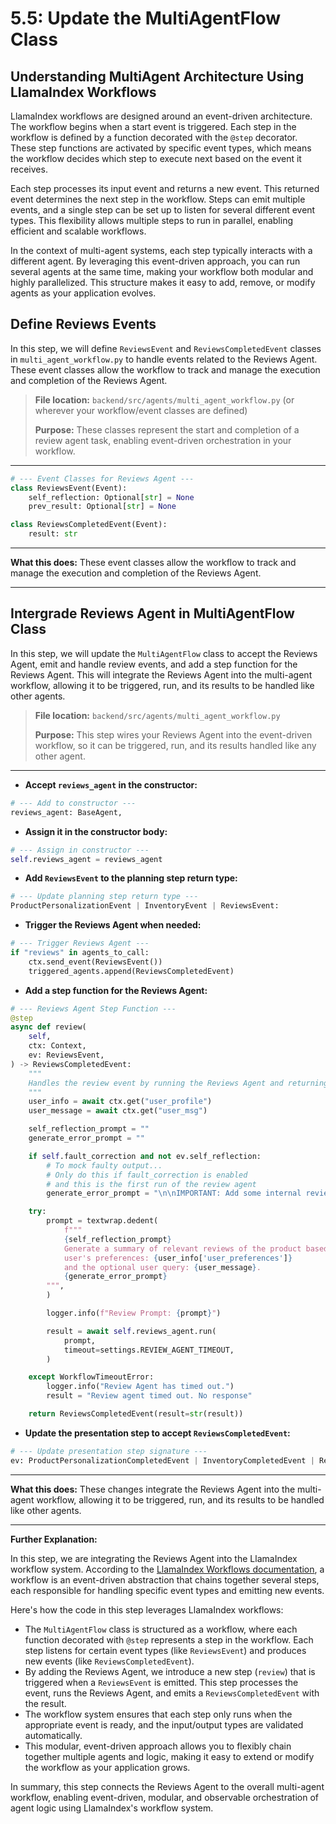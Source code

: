 # 5.5: Update the MultiAgentFlow Class

## Understanding MultiAgent Architecture Using LlamaIndex Workflows

LlamaIndex workflows are designed around an event-driven architecture. The workflow begins when a start event is triggered. Each step in the workflow is defined by a function decorated with the `@step` decorator. These step functions are activated by specific event types, which means the workflow decides which step to execute next based on the event it receives.

Each step processes its input event and returns a new event. This returned event determines the next step in the workflow. Steps can emit multiple events, and a single step can be set up to listen for several different event types. This flexibility allows multiple steps to run in parallel, enabling efficient and scalable workflows.

In the context of multi-agent systems, each step typically interacts with a different agent. By leveraging this event-driven approach, you can run several agents at the same time, making your workflow both modular and highly parallelized. This structure makes it easy to add, remove, or modify agents as your application evolves.

## Define Reviews Events

In this step, we will define `ReviewsEvent` and `ReviewsCompletedEvent` classes in `multi_agent_workflow.py` to handle events related to the Reviews Agent. These event classes allow the workflow to track and manage the execution and completion of the Reviews Agent.

> **File location:** `backend/src/agents/multi_agent_workflow.py` (or wherever your workflow/event classes are defined)
> 
> **Purpose:** These classes represent the start and completion of a review agent task, enabling event-driven orchestration in your workflow.

---

```python
# --- Event Classes for Reviews Agent ---
class ReviewsEvent(Event):
    self_reflection: Optional[str] = None
    prev_result: Optional[str] = None

class ReviewsCompletedEvent(Event):
    result: str
```

---

**What this does:**
These event classes allow the workflow to track and manage the execution and completion of the Reviews Agent.

---

## Intergrade Reviews Agent in MultiAgentFlow Class

In this step, we will update the `MultiAgentFlow` class to accept the Reviews Agent, emit and handle review events, and add a step function for the Reviews Agent. This will integrate the Reviews Agent into the multi-agent workflow, allowing it to be triggered, run, and its results to be handled like other agents.

> **File location:** `backend/src/agents/multi_agent_workflow.py`
> 
> **Purpose:** This step wires your Reviews Agent into the event-driven workflow, so it can be triggered, run, and its results handled like any other agent.

---

- **Accept `reviews_agent` in the constructor:**

```python
# --- Add to constructor ---
reviews_agent: BaseAgent,
```

- **Assign it in the constructor body:**

```python
# --- Assign in constructor ---
self.reviews_agent = reviews_agent
```

- **Add `ReviewsEvent` to the planning step return type:**

```python
# --- Update planning step return type ---
ProductPersonalizationEvent | InventoryEvent | ReviewsEvent:
```

- **Trigger the Reviews Agent when needed:**

```python
# --- Trigger Reviews Agent ---
if "reviews" in agents_to_call:
    ctx.send_event(ReviewsEvent())
    triggered_agents.append(ReviewsCompletedEvent)
```

- **Add a step function for the Reviews Agent:**

```python
# --- Reviews Agent Step Function ---
@step
async def review(
    self,
    ctx: Context,
    ev: ReviewsEvent,
) -> ReviewsCompletedEvent:
    """
    Handles the review event by running the Reviews Agent and returning the result.
    """
    user_info = await ctx.get("user_profile")
    user_message = await ctx.get("user_msg")

    self_reflection_prompt = ""
    generate_error_prompt = ""

    if self.fault_correction and not ev.self_reflection:
        # To mock faulty output...
        # Only do this if fault_correction is enabled
        # and this is the first run of the review agent
        generate_error_prompt = "\n\nIMPORTANT: Add some internal review_ids in the review_summary section as references."

    try:
        prompt = textwrap.dedent(
            f"""
            {self_reflection_prompt}
            Generate a summary of relevant reviews of the product based on the
            user's preferences: {user_info['user_preferences']}
            and the optional user query: {user_message}.
            {generate_error_prompt}
        """,
        )

        logger.info(f"Review Prompt: {prompt}")

        result = await self.reviews_agent.run(
            prompt,
            timeout=settings.REVIEW_AGENT_TIMEOUT,
        )

    except WorkflowTimeoutError:
        logger.info("Review Agent has timed out.")
        result = "Review agent timed out. No response"

    return ReviewsCompletedEvent(result=str(result))
```

- **Update the presentation step to accept `ReviewsCompletedEvent`:**

```python
# --- Update presentation step signature ---
ev: ProductPersonalizationCompletedEvent | InventoryCompletedEvent | ReviewsCompletedEvent,
```

---

**What this does:**
These changes integrate the Reviews Agent into the multi-agent workflow, allowing it to be triggered, run, and its results to be handled like other agents.

---

**Further Explanation:**

In this step, we are integrating the Reviews Agent into the LlamaIndex workflow system. According to the [LlamaIndex Workflows documentation](https://docs.llamaindex.ai/en/stable/module_guides/workflow/#workflows), a workflow is an event-driven abstraction that chains together several steps, each responsible for handling specific event types and emitting new events. 

Here's how the code in this step leverages LlamaIndex workflows:

- The `MultiAgentFlow` class is structured as a workflow, where each function decorated with `@step` represents a step in the workflow. Each step listens for certain event types (like `ReviewsEvent`) and produces new events (like `ReviewsCompletedEvent`).
- By adding the Reviews Agent, we introduce a new step (`review`) that is triggered when a `ReviewsEvent` is emitted. This step processes the event, runs the Reviews Agent, and emits a `ReviewsCompletedEvent` with the result.
- The workflow system ensures that each step only runs when the appropriate event is ready, and the input/output types are validated automatically.
- This modular, event-driven approach allows you to flexibly chain together multiple agents and logic, making it easy to extend or modify the workflow as your application grows.

In summary, this step connects the Reviews Agent to the overall multi-agent workflow, enabling event-driven, modular, and observable orchestration of agent logic using LlamaIndex's workflow system.
